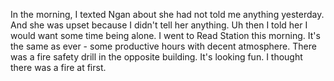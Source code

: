 In the morning, I texted Ngan about she had not told me anything yesterday. And she was upset because I didn't tell her anything. Uh then I told her I would want some time being alone.
I went to Read Station this morning. It's the same as ever - some productive hours with decent atmosphere. There was a fire safety drill in the opposite building. It's looking fun. I thought there was a fire at first.

